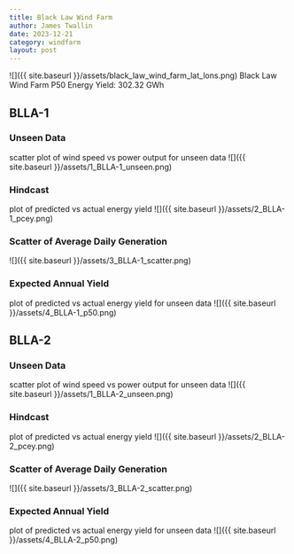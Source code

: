 ```yaml
---
title: Black Law Wind Farm
author: James Twallin
date: 2023-12-21
category: windfarm
layout: post
---
```

![]({{ site.baseurl }}/assets/black_law_wind_farm_lat_lons.png)
Black Law Wind Farm P50 Energy Yield: 302.32 GWh

BLLA-1
-------------
### Unseen Data 
scatter plot of wind speed vs power output for unseen data
![]({{ site.baseurl }}/assets/1_BLLA-1_unseen.png)
### Hindcast 
plot of predicted vs actual energy yield
![]({{ site.baseurl }}/assets/2_BLLA-1_pcey.png)
### Scatter of Average Daily Generation 

![]({{ site.baseurl }}/assets/3_BLLA-1_scatter.png)
### Expected Annual Yield 
plot of predicted vs actual energy yield for unseen data
![]({{ site.baseurl }}/assets/4_BLLA-1_p50.png)

BLLA-2
-------------
### Unseen Data 
scatter plot of wind speed vs power output for unseen data
![]({{ site.baseurl }}/assets/1_BLLA-2_unseen.png)
### Hindcast 
plot of predicted vs actual energy yield
![]({{ site.baseurl }}/assets/2_BLLA-2_pcey.png)
### Scatter of Average Daily Generation 

![]({{ site.baseurl }}/assets/3_BLLA-2_scatter.png)
### Expected Annual Yield 
plot of predicted vs actual energy yield for unseen data
![]({{ site.baseurl }}/assets/4_BLLA-2_p50.png)

